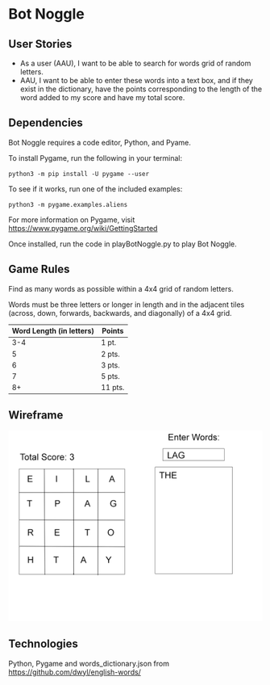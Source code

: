 # Bot Noggle

## User Stories
- As a user (AAU), I want to be able to search for words grid of random letters.
- AAU, I want to be able to enter these words into a text box, and if they exist in the dictionary, have the points corresponding to the length of the word added to my score and have my total score.

## Dependencies
Bot Noggle requires a code editor, Python, and Pyame. 

To install Pygame, run the following in your terminal:

```
python3 -m pip install -U pygame --user
```
To see if it works, run one of the included examples:
```
python3 -m pygame.examples.aliens
```

For more information on Pygame, visit https://www.pygame.org/wiki/GettingStarted

Once installed, run the code in playBotNoggle.py to play Bot Noggle.

## Game Rules
Find as many words as possible within a 4x4 grid of random letters.

Words must be three letters or longer in length and in the adjacent tiles (across, down, forwards, backwards, and diagonally) of a 4x4 grid.

Word Length (in letters) | Points
-|-
3-4 | 1 pt.
5  | 2 pts.
6  | 3 pts.
7 | 5 pts.
8+ | 11 pts.


## Wireframe
![Game Layout](/images/wireframes/p4_wireframes.png)

## Technologies
Python, Pygame and words_dictionary.json from https://github.com/dwyl/english-words/

